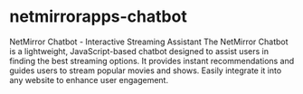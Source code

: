 # netmirrorapps-chatbot
NetMirror Chatbot - Interactive Streaming Assistant The NetMirror Chatbot is a lightweight, JavaScript-based chatbot designed to assist users in finding the best streaming options. It provides instant recommendations and guides users to stream popular movies and shows. Easily integrate it into any website to enhance user engagement.

